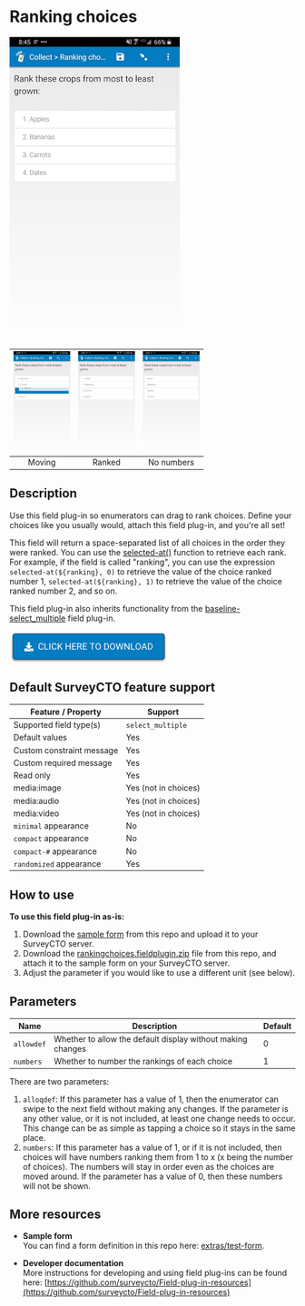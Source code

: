 # Ranking choices

![](extras/preview-images/main.jpg)

|<img src="extras/preview-images/moving.jpg" width="100px">|<img src="extras/preview-images/ranked.jpg" width="100px">|<img src="extras/preview-images/no-numbers.jpg" width="100px">|
|:---:|:---:|:---:|
|Moving|Ranked|No numbers|

## Description

Use this field plug-in so enumerators can drag to rank choices. Define your choices like you usually would, attach this field plug-in, and you're all set!

This field will return a space-separated list of all choices in the order they were ranked. You can use the [selected-at()](https://docs.surveycto.com/02-designing-forms/01-core-concepts/09.expressions.html#Help_Forms_selected-at) function to retrieve each rank. For example, if the field is called "ranking", you can use the expression `selected-at(${ranking}, 0)` to retrieve the value of the choice ranked number 1, `selected-at(${ranking}, 1)` to retrieve the value of the choice ranked number 2, and so on.

This field plug-in also inherits functionality from the [baseline-select_multiple](https://github.com/surveycto/baseline-select_multiple) field plug-in.

[![Download now](extras/other-images/download-button.png)](https://github.com/surveycto/ranking-choices/raw/master/rankingchoices.fieldplugin.zip)

## Default SurveyCTO feature support

| Feature / Property | Support |
| --- | --- |
| Supported field type(s) | `select_multiple`|
| Default values | Yes |
| Custom constraint message | Yes |
| Custom required message | Yes |
| Read only | Yes |
| media:image | Yes (not in choices) |
| media:audio | Yes  (not in choices) |
| media:video | Yes (not in choices) |
| `minimal` appearance | No |
| `compact` appearance | No |
| `compact-#` appearance | No |
| `randomized` appearance | Yes |

## How to use

**To use this field plug-in as-is:**

1. Download the [sample form](extras/sample-form) from this repo and upload it to your SurveyCTO server.
1. Download the [rankingchoices.fieldplugin.zip](https://github.com/surveycto/ranking-choices/raw/master/rankingchoices.fieldplugin.zip) file from this repo, and attach it to the sample form on your SurveyCTO server.
1. Adjust the parameter if you would like to use a different unit (see below).

## Parameters

|Name|Description|Default|
|---|---|---|
|`allowdef`|Whether to allow the default display without making changes|0|
|`numbers`|Whether to number the rankings of each choice|1|


There are two parameters:

1. `alloqdef`: If this parameter has a value of 1, then the enumerator can swipe to the next field without making any changes. If the parameter is any other value, or it is not included, at least one change needs to occur. This change can be as simple as tapping a choice so it stays in the same place.
1. `numbers`:  If this parameter has a value of 1, or if it is not included, then choices will have numbers ranking them from 1 to x (x being the number of choices). The numbers will stay in order even as the choices are moved around. If the parameter has a value of 0, then these numbers will not be shown.

## More resources

* **Sample form**  
You can find a form definition in this repo here: [extras/test-form](extras/test-form).

* **Developer documentation**  
More instructions for developing and using field plug-ins can be found here: [https://github.com/surveycto/Field-plug-in-resources](https://github.com/surveycto/Field-plug-in-resources)
